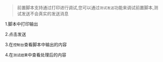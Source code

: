 > 前置脚本支持通过打印进行调试,您可以通过`测试发送`功能来调试前置脚本,测试发送不会真实的发送消息

1.脚本中打印输出

2.点击发送

3.在`控制台`查看脚本中输出的内容

4.在`测试结果`中查看处理后的内容
